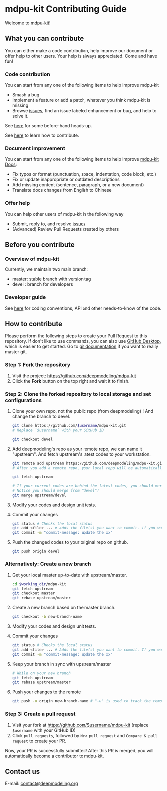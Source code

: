 # mdpu-kit Contributing Guide

Welcome to [mdpu-kit](https://github.com/deepmodeling/mdpu-kit)!

## What you can contribute

You can either make a code contribution, help improve our document or offer help to other users. Your help is always appreciated. Come and have fun!

### Code contribution
You can start from any one of the following items to help improve mdpu-kit

- Smash a bug
- Implement a feature or add a patch, whatever you think mdpu-kit is missing
- Browse [issues](https://github.com/deepmodeling/mdpu-kit/issues), find an issue labeled enhancement or bug, and help to solve it.

See [here](#before-you-contribute) for some before-hand heads-up.

See [here](#how-to-contribute) to learn how to contribute.

### Document improvement
You can start from any one of the following items to help improve [mdpu-kit Docs](https://deepmd.readthedocs.io/en/latest/?badge=latest):

- Fix typos or format (punctuation, space, indentation, code block, etc.)
- Fix or update inappropriate or outdated descriptions
- Add missing content (sentence, paragraph, or a new document)
- Translate docs changes from English to Chinese

### Offer help
You can help other users of mdpu-kit in the following way

- Submit, reply to, and resolve [issues](https://github.com/deepmodeling/mdpu-kit/issues)
- (Advanced) Review Pull Requests created by others

## Before you contribute
### Overview of mdpu-kit
Currently, we maintain two main branch:
- master: stable branch with version tag
- devel :  branch for developers

### Developer guide
See [here](doc/development/index.md) for coding conventions, API and other needs-to-know of the code.

## How to contribute
Please perform the following steps to create your Pull Request to this repository. If don't like to use commands, you can also use [GitHub Desktop](https://desktop.github.com/), which is easier to get started. Go to [git documentation](https://git-scm.com/doc) if you want to really master git.

### Step 1: Fork the repository

1. Visit the project: <https://github.com/deepmodeling/mdpu-kit>
2. Click the **Fork** button on the top right and wait it to finish.

### Step 2: Clone the forked repository to local storage and set configurations

1. Clone your own repo, not the public repo (from deepmodeling) ! And change the branch to devel.
    ```bash
    git clone https://github.com/$username/mdpu-kit.git
    # Replace `$username` with your GitHub ID

    git checkout devel
    ```

2. Add deepmodeling's repo as your remote repo, we can name it "upstream". And fetch upstream's latest codes to your workstation.
    ```bash
    git remote add upstream https://github.com/deepmodeling/mdpu-kit.git
    # After you add a remote repo, your local repo will be automatically named "origin".

    git fetch upstream

    # If your current codes are behind the latest codes, you should merge latest codes first.
    # Notice you should merge from "devel"!
    git merge upstream/devel
    ```

3. Modify your codes and design unit tests.

4. Commit your changes
    ```bash
    git status # Checks the local status
    git add <file> ... # Adds the file(s) you want to commit. If you want to commit all changes, you can directly use `git add.`
    git commit -m "commit-message: update the xx"
    ```

5. Push the changed codes to your original repo on github.
    ```bash
    git push origin devel
    ```

### Alternatively: Create a new branch

1. Get your local master up-to-date with upstream/master.

    ```bash
    cd $working_dir/mdpu-kit
    git fetch upstream
    git checkout master
    git rebase upstream/master
    ```

2. Create a new branch based on the master branch.

    ```bash
    git checkout -b new-branch-name
    ```

3. Modify your codes and design unit tests.

4. Commit your changes

    ```bash
    git status # Checks the local status
    git add <file> ... # Adds the file(s) you want to commit. If you want to commit all changes, you can directly use `git add.`
    git commit -m "commit-message: update the xx"
    ```

5. Keep your branch in sync with upstream/master

    ```bash
    # While on your new branch
    git fetch upstream
    git rebase upstream/master
    ```

6. Push your changes to the remote

    ```bash
    git push -u origin new-branch-name # "-u" is used to track the remote branch from origin
    ```

### Step 3: Create a pull request

1. Visit your fork at <https://github.com/$username/mdpu-kit> (replace `$username` with your GitHub ID)
2. Click `pull requests`, followed by `New pull request` and `Compare & pull request` to create your PR.

Now, your PR is successfully submitted! After this PR is merged, you will automatically become a contributor to mdpu-kit.

## Contact us
E-mail: contact@deepmodeling.org
